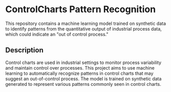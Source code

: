 # ControlCharts Pattern Recognition  

This repository contains a machine learning model trained on synthetic data to identify patterns from the quantitative output of industrial process data, which could indicate an "out of control process."  

## Description  

Control charts are used in industrial settings to monitor process variability and maintain control over processes. This project aims to use machine learning to automatically recognize patterns in control charts that may suggest an out-of-control process. The model is trained on synthetic data generated to represent various patterns commonly seen in control charts.
